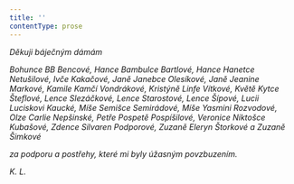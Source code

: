 ```yaml
---
title: ''
contentType: prose
---
```


_Děkuji báječným dámám_

_Bohunce BB Bencové, Hance Bambulce Bartlové, Hance Hanetce Netušilové, Ivče Kakačové, Janě Janebce Olesíkové, Janě Jeanine Markové, Kamile Kamčí Vondrákové, Kristýně Linfe Vítkové, Květě Kytce Šteflové, Lence Slezáčkové, Lence Starostové, Lence Šípové, Lucii Luciskovi Kaucké, Míše Semišce Semirádové, Míše Yasmini Rozvodové, Olze Carlie Nepšinské, Petře Pospetě Pospíšilové, Veronice Niktošce Kubašové, Zdence Silvaren Podporové, Zuzaně Eleryn Štorkové a Zuzaně Šimkové_

_za podporu a postřehy, které mi byly úžasným povzbuzením._

_K. L._
